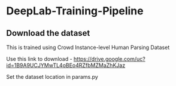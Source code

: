 # DeepLab-Training-Pipeline

## Download the dataset

This is trained using Crowd Instance-level Human Parsing Dataset 

Use this link to download - https://drive.google.com/uc?id=1B9A9UCJYMwTL4oBEo4RZfbMZMaZhKJaz

Set the dataset location in params.py
